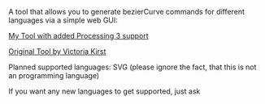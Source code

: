 A tool that allows you to generate bezierCurve commands for different languages via a simple web GUI:

[My Tool with added Processing 3 support](https://agnor99.github.io/beziertool/)

[Original Tool by Victoria Kirst](http://www.victoriakirst.com/beziertool/)


Planned supported languages:
SVG (please ignore the fact, that this is not an programming language)

If you want any new languages to get supported, just ask
